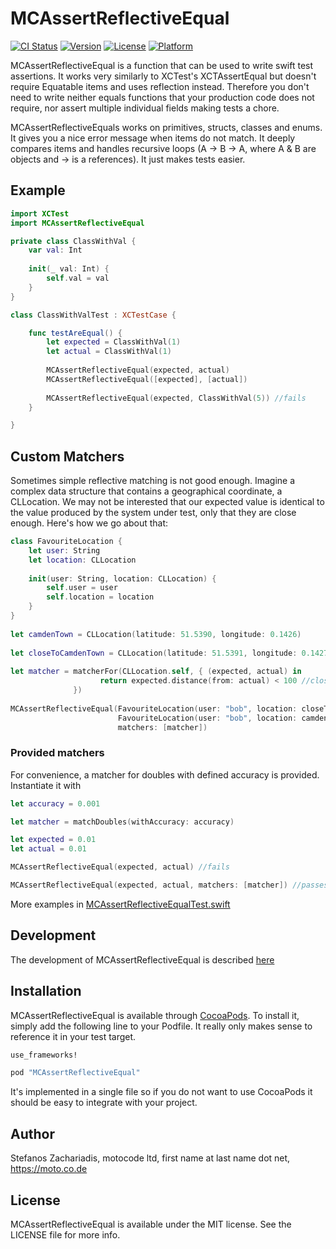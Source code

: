 # MCAssertReflectiveEqual

[![CI Status](http://img.shields.io/travis/motocodeltd/MCAssertReflectiveEqual.svg?style=flat)](https://travis-ci.org/motocoteltd/MCAssertReflectiveEqual)
[![Version](https://img.shields.io/cocoapods/v/MCAssertReflectiveEqual.svg?style=flat)](http://cocoapods.org/pods/MCAssertReflectiveEqual)
[![License](https://img.shields.io/cocoapods/l/MCAssertReflectiveEqual.svg?style=flat)](http://cocoapods.org/pods/MCAssertReflectiveEqual)
[![Platform](https://img.shields.io/cocoapods/p/MCAssertReflectiveEqual.svg?style=flat)](http://cocoapods.org/pods/MCAssertReflectiveEqual)

MCAssertReflectiveEqual is a function that can be used to write swift test assertions. It works very similarly to XCTest's XCTAssertEqual
but doesn't require Equatable items and uses reflection instead. 
Therefore you don't need to write 
neither equals functions that your production code does not require, nor assert multiple
 individual fields making tests a chore. 
 
 MCAssertReflectiveEquals works on primitives, structs, classes and enums. It gives you a nice error message
 when items do not match. It deeply compares items and handles recursive loops (A -> B -> A, 
 where A & B are objects and -> is a references). It just makes tests easier.

## Example

```swift
import XCTest
import MCAssertReflectiveEqual

private class ClassWithVal {
    var val: Int
        
    init(_ val: Int) {
        self.val = val
    }
}

class ClassWithValTest : XCTestCase {

    func testAreEqual() {
        let expected = ClassWithVal(1)
        let actual = ClassWithVal(1)
    
        MCAssertReflectiveEqual(expected, actual) 
        MCAssertReflectiveEqual([expected], [actual])
    
        MCAssertReflectiveEqual(expected, ClassWithVal(5)) //fails
    }

}

```

## Custom Matchers

Sometimes simple reflective matching is not good enough. Imagine a complex data structure that contains a geographical coordinate, a CLLocation. We may not be interested that our expected value is identical to the value produced by the system under test, only that they are close enough. Here's how we go about that:

```swift
class FavouriteLocation {
    let user: String
    let location: CLLocation
    
    init(user: String, location: CLLocation) {
        self.user = user
        self.location = location
    }
}
    
let camdenTown = CLLocation(latitude: 51.5390, longitude: 0.1426)
    
let closeToCamdenTown = CLLocation(latitude: 51.5391, longitude: 0.1427)
    
let matcher = matcherFor(CLLocation.self, { (expected, actual) in
                    return expected.distance(from: actual) < 100 //close enough
              }) 
    
MCAssertReflectiveEqual(FavouriteLocation(user: "bob", location: closeToCamdenTown), 
                        FavouriteLocation(user: "bob", location: camdenTown), 
                        matchers: [matcher])        
```

### Provided matchers
For convenience, a matcher for doubles with defined accuracy is provided. Instantiate it with
 
 ```swift
 let accuracy = 0.001
 
 let matcher = matchDoubles(withAccuracy: accuracy)
 
 let expected = 0.01
 let actual = 0.01
 
 MCAssertReflectiveEqual(expected, actual) //fails
 
 MCAssertReflectiveEqual(expected, actual, matchers: [matcher]) //passes
 

```

More examples in [MCAssertReflectiveEqualTest.swift](Example/Tests/MCAssertReflectiveEqualTest.swift)

## Development
The development of MCAssertReflectiveEqual is described [here](https://moto.co.de/blog/writing_reflective_test_assertions_with_swift.html)

## Installation

MCAssertReflectiveEqual is available through [CocoaPods](http://cocoapods.org). To install
it, simply add the following line to your Podfile. It really only makes sense to reference it in your test target.

```ruby
use_frameworks!

pod "MCAssertReflectiveEqual"
```

It's implemented in a single file so if you do not want to use CocoaPods it should be easy to integrate with your project.

## Author

Stefanos Zachariadis, motocode ltd, first name at last name dot net, https://moto.co.de

## License

MCAssertReflectiveEqual is available under the MIT license. See the LICENSE file for more info.
